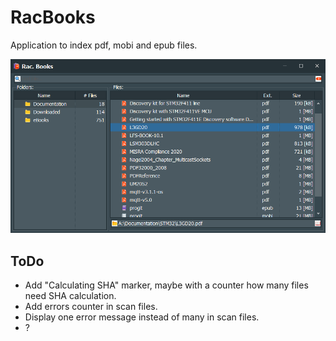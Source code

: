 # RacBooks
Application to index pdf, mobi and epub files.

![Application screenshot](/img/RacBooks.png?raw=true "Application screenshot")

ToDo
---
 * Add "Calculating SHA" marker, maybe with a counter how many files need SHA calculation.
 * Add errors counter in scan files.
 * Display one error message instead of many in scan files.
 * ?